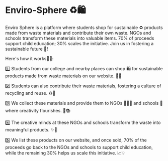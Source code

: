 # Enviro-Sphere ♻️🛍️
Enviro Sphere is a platform where students shop for sustainable ♻️ products made from waste materials and contribute their own waste. NGOs and schools transform these materials into valuable items. 70% of proceeds support child education; 30% scales the initiative. Join us in fostering a sustainable future 🔮!

Here's how it works👷🏻:

1️⃣ Students from our college and nearby places can shop 🛍️ for sustainable products made from waste materials on our website. 🛒💚

2️⃣ Students can also contribute their waste materials, fostering a culture of recycling and reuse. ♻️🌱

3️⃣ We collect these materials and provide them to NGOs 🧑🏻‍🏫 and schools 🏫 where creativity flourishes. 🎨📚

4️⃣ The creative minds at these NGOs and schools transform the waste into meaningful products. ✨🌟

5️⃣ We list these products on our website, and once sold, 70% of the proceeds go back to the NGOs and schools to support child education, while the remaining 30% helps us scale this initiative. 📈💡
